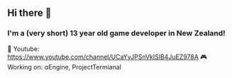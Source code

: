 ## Hi there 👋
### I'm a (very short) 13 year old game developer in New Zealand!

🔴 Youtube: https://www.youtube.com/channel/UCaYyJPSnVkISlB4JuEZ978A
🎮 Working on: αEngine, ProjectTermianal
